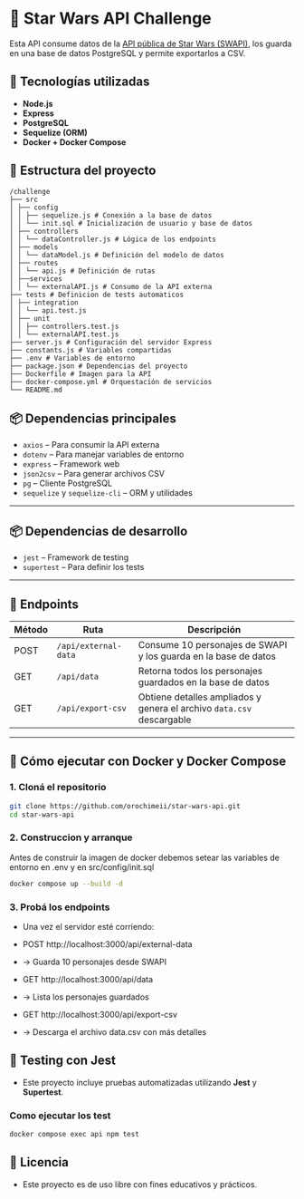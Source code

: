 # 🌌 Star Wars API Challenge

Esta API consume datos de la [API pública de Star Wars (SWAPI)](https://www.swapi.tech/api/people), los guarda en una base de datos PostgreSQL y permite exportarlos a CSV.

## 🚀 Tecnologías utilizadas

-   **Node.js**
-   **Express**
-   **PostgreSQL**
-   **Sequelize (ORM)**
-   **Docker + Docker Compose**

## 📁 Estructura del proyecto

    /challenge
    ├── src
    │ ├── config
    │ │ ├── sequelize.js # Conexión a la base de datos
    │ │ └── init.sql # Inicialización de usuario y base de datos
    │ ├── controllers
    │ │ └── dataController.js # Lógica de los endpoints
    │ ├── models
    │ │ └── dataModel.js # Definición del modelo de datos
    │ ├── routes
    │ │ └── api.js # Definición de rutas
    │ ├──services
    │ │ └── externalAPI.js # Consumo de la API externa
    ├── tests # Definicion de tests automaticos
    │ ├── integration
    │ │ └── api.test.js
    │ ├── unit
    │ │ ├── controllers.test.js
    │ │ └── externalAPI.test.js
    ├── server.js # Configuración del servidor Express
    ├── constants.js # Variables compartidas
    ├── .env # Variables de entorno
    ├── package.json # Dependencias del proyecto
    ├── Dockerfile # Imagen para la API
    ├── docker-compose.yml # Orquestación de servicios
    └── README.md

## 📦 Dependencias principales

-   `axios` – Para consumir la API externa
-   `dotenv` – Para manejar variables de entorno
-   `express` – Framework web
-   `json2csv` – Para generar archivos CSV
-   `pg` – Cliente PostgreSQL
-   `sequelize` y `sequelize-cli` – ORM y utilidades

---

## 📦 Dependencias de desarrollo

-   `jest` – Framework de testing
-   `supertest` – Para definir los tests

---

## 📡 Endpoints

| Método | Ruta                 | Descripción                                                           |
| ------ | -------------------- | --------------------------------------------------------------------- |
| POST   | `/api/external-data` | Consume 10 personajes de SWAPI y los guarda en la base de datos       |
| GET    | `/api/data`          | Retorna todos los personajes guardados en la base de datos            |
| GET    | `/api/export-csv`    | Obtiene detalles ampliados y genera el archivo `data.csv` descargable |

---

## 🐳 Cómo ejecutar con Docker y Docker Compose

### 1. Cloná el repositorio

```bash
git clone https://github.com/orochimeii/star-wars-api.git
cd star-wars-api
```

### 2. Construccion y arranque

Antes de construir la imagen de docker debemos setear las variables de entorno en .env y en src/config/init.sql

```bash
docker compose up --build -d
```

### 3. Probá los endpoints

-   Una vez el servidor esté corriendo:

-   POST http://localhost:3000/api/external-data
-   → Guarda 10 personajes desde SWAPI

-   GET http://localhost:3000/api/data
-   → Lista los personajes guardados

-   GET http://localhost:3000/api/export-csv
-   → Descarga el archivo data.csv con más detalles

## 🧪 Testing con Jest

-   Este proyecto incluye pruebas automatizadas utilizando **Jest** y **Supertest**.

### Como ejecutar los test

```bash
docker compose exec api npm test
```

## 📄 Licencia

-   Este proyecto es de uso libre con fines educativos y prácticos.
